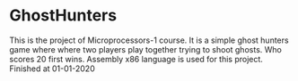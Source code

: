 # GhostHunters
This is the project of Microprocessors-1 course. It is a simple ghost hunters game where where two players play together trying to shoot ghosts. Who scores 20 first wins. Assembly x86  language is used for this project. Finished at 01-01-2020 
